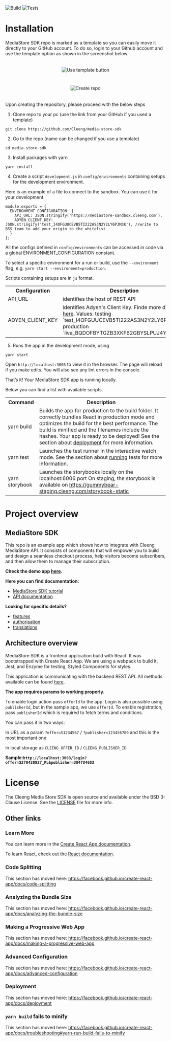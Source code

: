 ![Build](https://github.com/iwonakulacz/testMediaStore/workflows/Build/badge.svg?branch=master&event=push)
![Tests](https://github.com/iwonakulacz/testMediaStore/workflows/Tests/badge.svg?branch=master&event=push)

# Installation

MediaStore SDK repo is marked as a template so you can easily move it directly to your GitHub account. To do so, login to your Github account and use the template option as shown in the screenshot below.

<div style="display: flex; align-items: center; flex-direction: column">
  <img src="src/assets/images/readme/use_template.png" style="margin: 20px auto;" alt="Use template button"/>
  <img src="src/assets/images/readme/create_repo.png" style="margin: 20px auto;" alt="Create repo"/>
</div>

Upon creating the repository, please proceed with the below steps

1. Clone repo to your pc (use the link from your GitHub if you used a template)

`git clone https://github.com/Cleeng/media-store-sdk`

2. Go to the repo (name can be changed if you use a template)

`cd media-store-sdk`

3. Install packages with yarn

`yarn install`

4. Create a script `development.js` in `config/environments` containing setups for the development environment.

Here is an example of a file to connect to the sandbox. You can use it for your development.

```
module.exports = {
  ENVIRONMENT_CONFIGURATION: {
    API_URL: JSON.stringify('https://mediastore-sandbox.cleeng.com'),
    ADYEN_CLIENT_KEY: JSON.stringify('test_I4OFGUUCEVB5TI222AS3N2Y2LY6PJM3K'), //write to BSS team to add your origin to the whitelist
  }
};
```

All the configs defined in `config/environments` can be accessed in code via a global ENVIRONMENT_CONFIGURATION constant.

To select a specific environment for a run or build, use the `--environment` flag, e.g. `yarn start --environment=production`.

Scripts containing setups are in `js` format.

<table>
<tr>
    <th>Configuration</th>
    <th>Description</th>
</tr>
<tr><td>API_URL</td><td>identifies the host of REST API</td></tr>
<tr><td>ADYEN_CLIENT_KEY</td>
  <td>
    identifies Adyen's Client Key. Finde more details <a href="https://developers.apidoc.cleeng.com/docs/checkout-implementation#purchase-using-adyen">here</a>. Values:
    testing `test_I4OFGUUCEVB5TI222AS3N2Y2LY6PJM3K`,
    production `live_BQDOFBYTGZB3XKF62GBYSLPUJ4YW2TPL`
  </td></tr>
</table>

5. Runs the app in the development mode, using

`yarn start`

Open `http://localhost:3003` to view it in the browser. The page will reload if you make edits. You will also see any lint errors in the console.

That’s it! Your MediaStore SDK app is running locally.

Below you can find a list with available scripts.

<table>
<tr>
    <th>Command</th>
    <th>Description</th>
</tr>
<tr><td>yarn build</td>
<td>Builds the app for production to the build folder.
  It correctly bundles React in production mode and optimizes the build for the best performance.
  The build is minified and the filenames include the hashes.
  Your app is ready to be deployed!
  See the section about <a href="https://create-react-app.dev/docs/deployment/" target="_blank">deployment</a> for more information.
  </td></tr>
<tr><td>yarn test</td>
  <td>
   Launches the test runner in the interactive watch mode.
    See the section about <a href="https://create-react-app.dev/docs/running-tests/" target="_blank">running</a> tests for more information.
  </td></tr>
<tr><td>yarn storybook</td>
  <td>
  Launches the storybooks locally on the localhost:6006 port 
  On staging, the storybook is available on <a href="https://gummybear-staging.cleeng.com/storybook-static">https://gummybear-staging.cleeng.com/storybook-static</a>
  </td></tr>
</table>

# Project overview

## MediaStore SDK

This repo is an example app which shows how to integrate with Cleeng MediaStore API. It consists of components that will empower you to build and design a seamless checkout process, help visitors become subscribers, and then allow them to manage their subscription.

**Check the demo app [here](https://mediastoresdk-demo.cleeng.com/login?offer=S817681481_PL&publisher=933103327).**

**Here you can find documentation:**

- [MediaStore SDK tutorial](https://developers.apidoc.cleeng.com/docs/what-is-mediastore-sdk)
- [API documentation](https://developers.apidoc.cleeng.com/reference/getting-started)

**Looking for specific details?**

- [features](https://developers.apidoc.cleeng.com/docs/what-is-mediastore-sdk#features)
- [authorisation](https://developers.apidoc.cleeng.com/docs/what-is-mediastore-sdk#authorisation)
- [translations](https://developers.apidoc.cleeng.com/docs/what-is-mediastore-sdk#translation)

## Architecture overview

MediaStore SDK is a frontend application build with React. It was bootstrapped with Create React App. We are using a webpack to build it, Jest, and Enzyme for testing, Styled Components for styles.

This application is communicating with the backend REST API. All methods available can be found [here](https://developers.apidoc.cleeng.com/reference/getting-started).

<b>The app requires params to working properly. </b>

To enable login action pass `offerId` to the app. Login is also possible using `publisherId`, but in the sample app, we use `offerId`.
To enable registration, pass `publisherId` which is required to fetch terms and conditions.

You can pass it in two ways:

In URL as a param `?offer=S1234567` / `?publisher=123456789` and this is the most important one

In local storage as `CLEENG_OFFER_ID` / `CLEENG_PUBLISHER_ID`

<b>Sample:`http://localhost:3003/login?offer=S279420927_PL&publisher=384784683`</b>

# License

The Cleeng Media Store SDK is open source and available under the BSD 3-Clause License. See the [LICENSE](LICENSE.md) file for more info.

## Other links

### Learn More

You can learn more in the [Create React App documentation](https://facebook.github.io/create-react-app/docs/getting-started).

To learn React, check out the [React documentation](https://reactjs.org/).

### Code Splitting

This section has moved here: https://facebook.github.io/create-react-app/docs/code-splitting

### Analyzing the Bundle Size

This section has moved here: https://facebook.github.io/create-react-app/docs/analyzing-the-bundle-size

### Making a Progressive Web App

This section has moved here: https://facebook.github.io/create-react-app/docs/making-a-progressive-web-app

### Advanced Configuration

This section has moved here: https://facebook.github.io/create-react-app/docs/advanced-configuration

### Deployment

This section has moved here: https://facebook.github.io/create-react-app/docs/deployment

### `yarn build` fails to minify

This section has moved here: https://facebook.github.io/create-react-app/docs/troubleshooting#yarn-run-build-fails-to-minify
